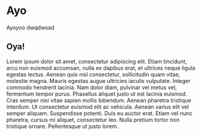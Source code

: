# Ayo

Ayoyoo
dwqdwsad

## Oya!

Lorem ipsum dolor sit amet, consectetur adipiscing elit. Etiam tincidunt, arcu non euismod accumsan, nulla ex dapibus erat, et ultrices neque ligula egestas lectus. Aenean quis nisl consectetur, sollicitudin quam vitae, molestie magna. Mauris egestas augue ultricies iaculis vulputate. Integer commodo hendrerit lacinia. Nam dolor diam, pulvinar vel metus vel, fermentum tempor purus. Phasellus aliquet justo ut est lacinia euismod. Cras semper nisi vitae sapien mollis bibendum. Aenean pharetra tristique interdum. Ut consectetur euismod elit ac vehicula. Aenean varius elit vel semper aliquam. Suspendisse potenti. Duis eu auctor erat. Etiam vel nunc pharetra, cursus mi aliquet, consectetur leo. Nulla pretium tortor non tristique ornare. Pellentesque ut justo lorem.
